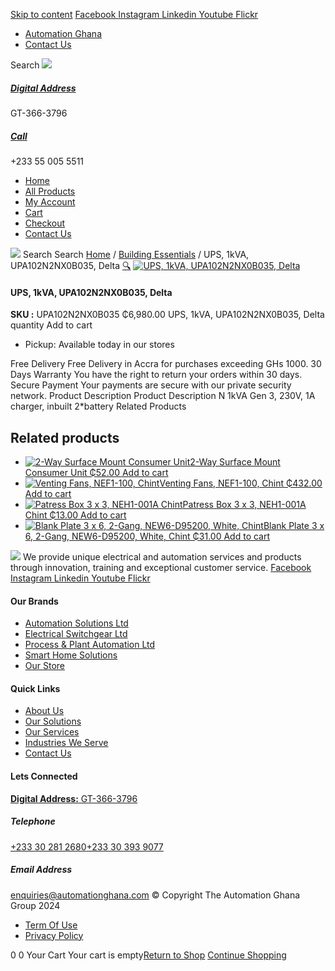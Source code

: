 [Skip to content](https://store.automationghana.com/product/ups-1kva-upa102n2nx0b035-delta/#content)
[ Facebook ](https://www.facebook.com/automationgh/) [ Instagram ](https://www.instagram.com/automationgh/) [ Linkedin ](https://www.linkedin.com/company/the-automation-ghana-limited/) [ Youtube ](https://www.youtube.com/channel/UCurrRDUSm5oIW39VXjn1u0w) [ Flickr ](https://www.flickr.com/photos/181794037@N07/)
  * [ Automation Ghana ](https://automationghana.com)
  * [ Contact Us ](https://store.automationghana.com/contact/)


Search
[ ![](https://store.automationghana.com/wp-content/uploads/2024/04/Website-TAGG-Logo-BLUE.png) ](https://store.automationghana.com/)
[ ](https://maps.app.goo.gl/m4xeaagWCNbLk4jM6)
#####  [ Digital Address ](https://maps.app.goo.gl/m4xeaagWCNbLk4jM6)
GT-366-3796 
[ ](tel:+233550055511)
#####  [ Call ](tel:+233550055511)
+233 55 005 5511 
  * [Home](https://store.automationghana.com/)
  * [All Products](https://store.automationghana.com/shop/)
  * [My Account](https://store.automationghana.com/my-account/)
  * [Cart](https://store.automationghana.com/cart/)
  * [Checkout](https://store.automationghana.com/checkout/)
  * [Contact Us](https://store.automationghana.com/contact/)


[![](https://store.automationghana.com/wp-content/uploads/2024/04/AutomationGhana_logo_white.png)](https://store.automationghana.com)
Search
Search
[Home](https://store.automationghana.com) / [Building Essentials](https://store.automationghana.com/product-category/building-essentials/) / UPS, 1kVA, UPA102N2NX0B035, Delta
[🔍](https://store.automationghana.com/product/ups-1kva-upa102n2nx0b035-delta/)
[![UPS, 1kVA, UPA102N2NX0B035, Delta](https://store.automationghana.com/wp-content/uploads/2025/06/N-1kVA-Gen-3-600x400.jpg)](https://store.automationghana.com/wp-content/uploads/2025/06/N-1kVA-Gen-3.jpg)
####  UPS, 1kVA, UPA102N2NX0B035, Delta 
**SKU :** UPA102N2NX0B035 
₵6,980.00
UPS, 1kVA, UPA102N2NX0B035, Delta quantity
Add to cart
  * Pickup: Available today in our stores


Free Delivery 
Free Delivery in Accra for purchases exceeding GHs 1000. 
30 Days Warranty 
You have the right to return your orders within 30 days. 
Secure Payment 
Your payments are secure with our private security network. 
Product Description
Product Description
N 1kVA Gen 3, 230V, 1A charger, inbuilt 2*battery
Related Products 
## Related products
  * [![2-Way Surface Mount Consumer Unit](https://store.automationghana.com/wp-content/uploads/2020/04/8692spf-solera.png)2-Way Surface Mount Consumer Unit ₵52.00 ](https://store.automationghana.com/product/consumer-unit-8692spf-solera/)
[Add to cart](https://store.automationghana.com/product/ups-1kva-upa102n2nx0b035-delta/?add-to-cart=1971)
  * [![Venting Fans, NEF1-100, Chint](https://store.automationghana.com/wp-content/uploads/2019/12/ITEM-7-300x300.jpg)Venting Fans, NEF1-100, Chint ₵432.00 ](https://store.automationghana.com/product/venting-fans-nef1-100-chint/)
[Add to cart](https://store.automationghana.com/product/ups-1kva-upa102n2nx0b035-delta/?add-to-cart=1919)
  * [![Patress Box 3 x 3, NEH1-001A Chint](https://store.automationghana.com/wp-content/uploads/2019/12/PATTRESS-1-300x300.jpg)Patress Box 3 x 3, NEH1-001A Chint ₵13.00 ](https://store.automationghana.com/product/patress-box-neh1-001a-chint/)
[Add to cart](https://store.automationghana.com/product/ups-1kva-upa102n2nx0b035-delta/?add-to-cart=1829)
  * [![Blank Plate 3 x 6, 2-Gang, NEW6-D95200, White, Chint](https://store.automationghana.com/wp-content/uploads/2020/04/Blank-Plate-NEW6-D95200-Chint-300x300.jpg)Blank Plate 3 x 6, 2-Gang, NEW6-D95200, White, Chint ₵31.00 ](https://store.automationghana.com/product/blank-plate-new6-d95200-chint/)
[Add to cart](https://store.automationghana.com/product/ups-1kva-upa102n2nx0b035-delta/?add-to-cart=1503)


![](https://store.automationghana.com/wp-content/uploads/2024/04/AutomationGhana_logo_white.png)
We provide unique electrical and automation services and products through innovation, training and exceptional customer service.
[ Facebook ](https://www.facebook.com/automationgh/) [ Instagram ](https://www.instagram.com/automationgh/) [ Linkedin ](https://www.linkedin.com/company/the-automation-ghana-limited/) [ Youtube ](https://www.youtube.com/channel/UCurrRDUSm5oIW39VXjn1u0w) [ Flickr ](https://www.flickr.com/photos/181794037@N07/)
#### Our Brands
  * [ Automation Solutions Ltd ](https://store.automationghana.com/product/ups-1kva-upa102n2nx0b035-delta/)
  * [ Electrical Switchgear Ltd ](https://store.automationghana.com/product/ups-1kva-upa102n2nx0b035-delta/)
  * [ Process & Plant Automation Ltd ](https://store.automationghana.com/product/ups-1kva-upa102n2nx0b035-delta/)
  * [ Smart Home Solutions ](https://store.automationghana.com/product/ups-1kva-upa102n2nx0b035-delta/)
  * [ Our Store ](https://store.automationghana.com/product/ups-1kva-upa102n2nx0b035-delta/)


#### Quick Links
  * [ About Us ](https://store.automationghana.com/product/ups-1kva-upa102n2nx0b035-delta/)
  * [ Our Solutions ](https://store.automationghana.com/product/ups-1kva-upa102n2nx0b035-delta/)
  * [ Our Services ](https://store.automationghana.com/product/ups-1kva-upa102n2nx0b035-delta/)
  * [ Industries We Serve ](https://store.automationghana.com/product/ups-1kva-upa102n2nx0b035-delta/)
  * [ Contact Us ](https://store.automationghana.com/product/ups-1kva-upa102n2nx0b035-delta/)


#### Lets Connected
[**Digital Address:** GT-366-3796](https://maps.app.goo.gl/m4xeaagWCNbLk4jM6)
#####  Telephone 
[ +233 30 281 2680](tel:+233302812680)[+233 30 393 9077](https://store.automationghana.com/product/ups-1kva-upa102n2nx0b035-delta/+233303939077)
#####  Email Address 
enquiries@automationghana.com 
© Copyright The Automation Ghana Group 2024
  * [ Term Of Use ](https://store.automationghana.com/product/ups-1kva-upa102n2nx0b035-delta/)
  * [ Privacy Policy ](https://store.automationghana.com/product/ups-1kva-upa102n2nx0b035-delta/)


0
0
Your Cart
Your cart is empty[Return to Shop](https://store.automationghana.com/shop/)
[Continue Shopping](https://store.automationghana.com/product/ups-1kva-upa102n2nx0b035-delta/)
